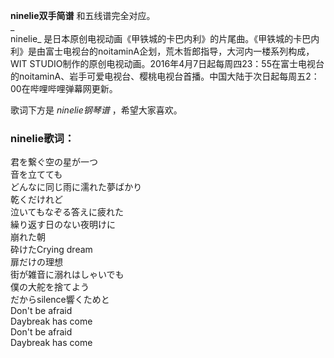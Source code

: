 

**ninelie双手简谱** 和五线谱完全对应。  
_  
ninelie_
是日本原创电视动画《甲铁城的卡巴内利》的片尾曲。《甲铁城的卡巴内利》是由富士电视台的noitaminA企划，荒木哲郎指导，大河内一楼系列构成，WIT
STUDIO制作的原创电视动画。2016年4月7日起每周四23：55在富士电视台的noitaminA、岩手可爱电视台、樱桃电视台首播。中国大陆于次日起每周五2：00在哔哩哔哩弹幕网更新。  
  
歌词下方是 _ninelie钢琴谱_ ，希望大家喜欢。

### ninelie歌词：

君を繋ぐ空の星が一つ  
音を立てても  
どんなに同じ雨に濡れた夢ばかり  
乾くだけれど  
泣いてもなぞる答えに疲れた  
繰り返す日のない夜明けに  
崩れた朝  
砕けたCrying dream  
扉だけの理想  
街が雑音に溺れはしゃいでも  
僕の大舵を捨てよう  
だからsilence響くためと  
Don't be afraid  
Daybreak has come  
Don't be afraid  
Daybreak has come


